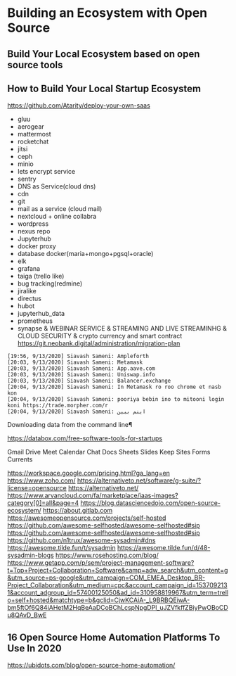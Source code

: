 # Building an Ecosystem with Open Source
## Build Your Local Ecosystem based on open source tools
## How to Build Your Local Startup Ecosystem
https://github.com/Atarity/deploy-your-own-saas
* gluu
* aerogear
* mattermost
* rocketchat
* jitsi
* ceph
* minio
* lets encrypt service
* sentry
* DNS as Service(cloud dns)
* cdn
* git
* mail as a service (cloud mail)
* nextcloud + online collabra
* wordpress
* nexus repo
* Jupyterhub
* docker proxy
* database docker(maria+mongo+pgsql+oracle)
* elk
* grafana
* taiga (trello like)
* bug tracking(redmine)
* jiralike
* directus
* hubot
* jupyterhub_data
* prometheus
* synapse 
& WEBINAR SERVICE
& STREAMING AND LIVE STREAMINHG
& CLOUD SECURITY
& crypto currency and smart contract
https://git.neobank.digital/administration/migration-plan
```
[19:56, 9/13/2020] Siavash Sameni: Ampleforth
[20:03, 9/13/2020] Siavash Sameni: Metamask
[20:03, 9/13/2020] Siavash Sameni: App.aave.com
[20:03, 9/13/2020] Siavash Sameni: Uniswap.info
[20:03, 9/13/2020] Siavash Sameni: Balancer.exchange
[20:04, 9/13/2020] Siavash Sameni: In Metamask ro roo chrome et nasb kon
[20:04, 9/13/2020] Siavash Sameni: pooriya bebin ino to mitooni login koni https://trade.morpher.com/r
[20:04, 9/13/2020] Siavash Sameni: اینم ببین
```

Downloading data from the command line¶

https://databox.com/free-software-tools-for-startups

Gmail
Drive
Meet
Calendar
Chat
Docs
Sheets
Slides
Keep
Sites
Forms
Currents

https://workspace.google.com/pricing.html?ga_lang=en
https://www.zoho.com/
https://alternativeto.net/software/g-suite/?license=opensource
https://alternativeto.net/
https://www.arvancloud.com/fa/marketplace/iaas-images?category[0]=all&page=4
https://blog.datasciencedojo.com/open-source-ecosystem/
https://about.gitlab.com
https://awesomeopensource.com/projects/self-hosted
https://github.com/awesome-selfhosted/awesome-selfhosted#sip
https://github.com/awesome-selfhosted/awesome-selfhosted#sip
https://github.com/n1trux/awesome-sysadmin#dns
https://awesome.tilde.fun/t/sysadmin
https://awesome.tilde.fun/d/48-sysadmin-blogs
https://www.rosehosting.com/blog/
https://www.getapp.com/p/sem/project-management-software?t=Top+Project+Collaboration+Software&camp=adw_search&utm_content=g&utm_source=ps-google&utm_campaign=COM_EMEA_Desktop_BR-Project_Collaboration&utm_medium=cpc&account_campaign_id=1537092131&account_adgroup_id=57400125050&ad_id=310958819967&utm_term=trello+self+hosted&matchtype=b&gclid=CjwKCAiA-_L9BRBQEiwA-bm5ftOf6Q84iAHetM2HqBeAaDCoBChLcspNpgDPl_uJZVfkffZBiyPwOBoCDu8QAvD_BwE
## 16 Open Source Home Automation Platforms To Use In 2020
https://ubidots.com/blog/open-source-home-automation/
